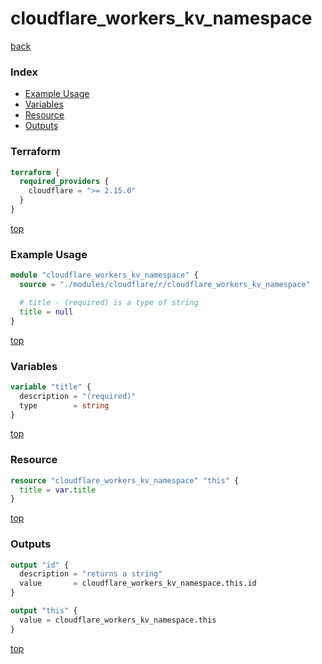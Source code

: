 # cloudflare_workers_kv_namespace

[back](../cloudflare.md)

### Index

- [Example Usage](#example-usage)
- [Variables](#variables)
- [Resource](#resource)
- [Outputs](#outputs)

### Terraform

```terraform
terraform {
  required_providers {
    cloudflare = ">= 2.15.0"
  }
}
```

[top](#index)

### Example Usage

```terraform
module "cloudflare_workers_kv_namespace" {
  source = "./modules/cloudflare/r/cloudflare_workers_kv_namespace"

  # title - (required) is a type of string
  title = null
}
```

[top](#index)

### Variables

```terraform
variable "title" {
  description = "(required)"
  type        = string
}
```

[top](#index)

### Resource

```terraform
resource "cloudflare_workers_kv_namespace" "this" {
  title = var.title
}
```

[top](#index)

### Outputs

```terraform
output "id" {
  description = "returns a string"
  value       = cloudflare_workers_kv_namespace.this.id
}

output "this" {
  value = cloudflare_workers_kv_namespace.this
}
```

[top](#index)